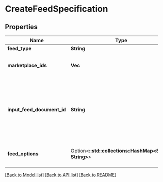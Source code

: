 # CreateFeedSpecification

## Properties

Name | Type | Description | Notes
------------ | ------------- | ------------- | -------------
**feed_type** | **String** | The feed type. | 
**marketplace_ids** | **Vec<String>** | A list of identifiers for marketplaces that you want the feed to be applied to. | 
**input_feed_document_id** | **String** | The document identifier returned by the createFeedDocument operation. Upload the feed document contents before calling the createFeed operation. | 
**feed_options** | Option<**::std::collections::HashMap<String, String>**> | Additional options to control the feed. These vary by feed type. | [optional]

[[Back to Model list]](../README.md#documentation-for-models) [[Back to API list]](../README.md#documentation-for-api-endpoints) [[Back to README]](../README.md)


